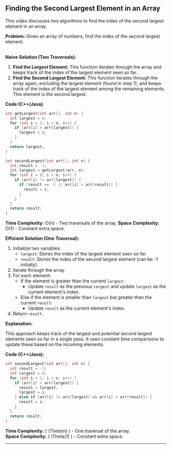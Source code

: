 ## Finding the Second Largest Element in an Array

This video discusses two algorithms to find the index of the second largest element in an array.

**Problem:** Given an array of numbers, find the index of the second largest element.
<br><br>

**Naive Solution (Two Traversals):**

1. **Find the Largest Element:** This function iterates through the array and keeps track of the index of the largest element seen so far.
2. **Find the Second Largest Element:** This function iterates through the array again, excluding the largest element (found in step 1), and keeps track of the index of the largest element among the remaining elements. This element is the second largest.

**Code (C++/Java):**

```cpp
int getLargest(int arr[], int n) {
  int largest = 0;
  for (int i = 1; i < n; i++) {
    if (arr[i] > arr[largest]) {
      largest = i;
    }
  }
  return largest;
}

int secondLargest(int arr[], int n) {
  int result = -1;
  int largest = getLargest(arr, n);
  for (int i = 0; i < n; i++) {
    if (arr[i] != arr[largest]) {
      if (result == -1 || arr[i] > arr[result]) {
        result = i;
      }
    }
  }
  return result;
}
```

**Time Complexity:** O(n) - Two traversals of the array.
**Space Complexity:** O(1) - Constant extra space.

**Efficient Solution (One Traversal):**

1. Initialize two variables:
   - `largest`: Stores the index of the largest element seen so far.
   - `result`: Stores the index of the second largest element (can be -1 initially).
2. Iterate through the array.
3. For each element:
   - If the element is greater than the current `largest`:
     - Update `result` as the previous `largest` and update `largest` as the current element's index.
   - Else if the element is smaller than `largest` but greater than the current `result`:
     - Update `result` as the current element's index.
4. Return `result`.

**Explanation:**

This approach keeps track of the largest and potential second largest elements seen so far in a single pass. It uses constant time comparisons to update these based on the incoming elements.

**Code (C++/Java):**

```cpp
int secondLargest(int arr[], int n) {
  int result = -1;
  int largest = 0;
  for (int i = 1; i < n; i++) {
    if (arr[i] > arr[largest]) {
      result = largest;
      largest = i;
    } else if (arr[i] != arr[largest] && arr[i] > arr[result]) {
      result = i;
    }
  }
  return result;
}
```

**Time Complexity:** \( \Theta(n) \) - One traversal of the array. <br>
**Space Complexity:** \( \Theta(1) \) - Constant extra space.

---